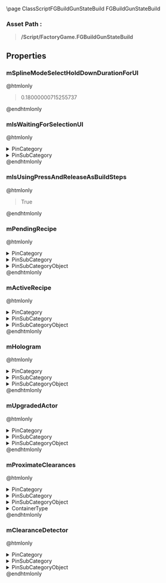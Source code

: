 \page ClassScriptFGBuildGunStateBuild FGBuildGunStateBuild
### Asset Path :
<b><blockquote>/Script/FactoryGame.FGBuildGunStateBuild</blockquote></b>
## Properties

### mSplineModeSelectHoldDownDurationForUI
@htmlonly
<blockquote>0.18000000715255737</blockquote>
@endhtmlonly

### mIsWaitingForSelectionUI
@htmlonly
<details>
 <summary>PinCategory</summary>
<blockquote>bool</blockquote>
</details>
<details>
 <summary>PinSubCategory</summary>
<blockquote>bool</blockquote>
</details>
@endhtmlonly

### mIsUsingPressAndReleaseAsBuildSteps
@htmlonly
<blockquote>True</blockquote>
@endhtmlonly

### mPendingRecipe
@htmlonly
<details>
 <summary>PinCategory</summary>
<blockquote>Class</blockquote>
</details>
<details>
 <summary>PinSubCategory</summary>
<blockquote>Class</blockquote>
</details>
<details>
 <summary>PinSubCategoryObject</summary>
<b><a href="_class_script_f_g_recipe.html"><blockquote>FGRecipe</blockquote></a></b>
</details>
@endhtmlonly

### mActiveRecipe
@htmlonly
<details>
 <summary>PinCategory</summary>
<blockquote>Class</blockquote>
</details>
<details>
 <summary>PinSubCategory</summary>
<blockquote>Class</blockquote>
</details>
<details>
 <summary>PinSubCategoryObject</summary>
<b><a href="_class_script_f_g_recipe.html"><blockquote>FGRecipe</blockquote></a></b>
</details>
@endhtmlonly

### mHologram
@htmlonly
<details>
 <summary>PinCategory</summary>
<blockquote>Object</blockquote>
</details>
<details>
 <summary>PinSubCategory</summary>
<blockquote>Object</blockquote>
</details>
<details>
 <summary>PinSubCategoryObject</summary>
<b><a href="_class_script_f_g_hologram.html"><blockquote>FGHologram</blockquote></a></b>
</details>
@endhtmlonly

### mUpgradedActor
@htmlonly
<details>
 <summary>PinCategory</summary>
<blockquote>Object</blockquote>
</details>
<details>
 <summary>PinSubCategory</summary>
<blockquote>Object</blockquote>
</details>
<details>
 <summary>PinSubCategoryObject</summary>
<b><a href="_class_script_actor.html"><blockquote>Actor</blockquote></a></b>
</details>
@endhtmlonly

### mProximateClearances
@htmlonly
<details>
 <summary>PinCategory</summary>
<blockquote>struct</blockquote>
</details>
<details>
 <summary>PinSubCategory</summary>
<blockquote>struct</blockquote>
</details>
<details>
 <summary>PinSubCategoryObject</summary>
<b><a href="_class_script_factory_clearance_data.html"><blockquote>FactoryClearanceData</blockquote></a></b>
</details>
<details>
 <summary>ContainerType</summary>
<blockquote>1</blockquote>
</details>
@endhtmlonly

### mClearanceDetector
@htmlonly
<details>
 <summary>PinCategory</summary>
<blockquote>Object</blockquote>
</details>
<details>
 <summary>PinSubCategory</summary>
<blockquote>Object</blockquote>
</details>
<details>
 <summary>PinSubCategoryObject</summary>
<b><a href="_class_script_box_component.html"><blockquote>BoxComponent</blockquote></a></b>
</details>
@endhtmlonly

